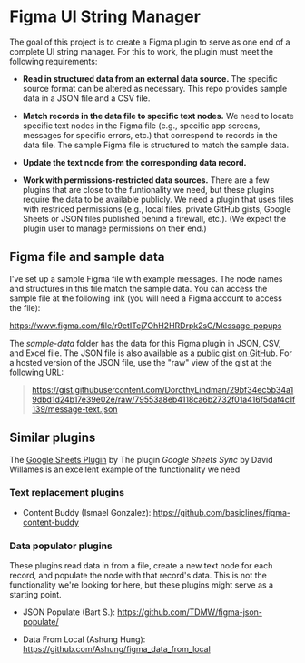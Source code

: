 # Figma UI String Manager

The goal of this project is to create a Figma plugin to serve as one end
of a complete UI string manager. For this to work, the plugin must meet
the following requirements:

* __Read in structured data from an external data source.__
    The specific source format can be altered as necessary. This repo provides
    sample data in a JSON file and a CSV file. 

* __Match records in the data file to specific text nodes.__
   We need to locate specific text nodes in the Figma file (e.g., specific
   app screens, messages for specific errors, etc.) that correspond
   to records in the data file. The sample Figma file is structured
   to match the sample data.

* __Update the text node from the corresponding data record.__

* __Work with permissions-restricted data sources.__
    There are a few plugins that are close to the funtionality we need,
    but these plugins require the data to be available publicly. We need
    a plugin that uses files with restriced permissions (e.g., local files,
    private GitHub gists, Google Sheets or JSON files published behind a
    firewall, etc.). (We expect the plugin user to manage permissions on 
    their end.)

## Figma file and sample data

I've set up a sample Figma file with example messages. The node names and 
structures in this file match the sample data. You can access the sample
file at the following link (you will need a Figma account to access the file):

https://www.figma.com/file/r9etITej7OhH2HRDrpk2sC/Message-popups

The _sample-data_ folder has the data for this Figma plugin in JSON, CSV,
and Excel file. The JSON file is also available as a [public gist on GitHub](https://gist.github.com/DorothyLindman/29bf34ec5b34a19dbd1d24b17e39e02e). For a
hosted version of the JSON file, use the "raw" view of the gist at the 
following URL: 

> <https://gist.githubusercontent.com/DorothyLindman/29bf34ec5b34a19dbd1d24b17e39e02e/raw/79553a8eb4118ca6b2732f01a416f5daf4c1f139/message-text.json>


## Similar plugins

The [Google Sheets Plugin](https://www.figma.com/c/plugin/735770583268406934/Google-Sheets-Sync) by The plugin _Google Sheets Sync_ by David Willames is an excellent
    example of the functionality we need

### Text replacement plugins

* Content Buddy (Ismael Gonzalez): <https://github.com/basiclines/figma-content-buddy>

### Data populator plugins

These plugins read data in from a file, create a new text node for each
record, and populate the node with that record's data. This is not the
functionality we're looking for here, but these plugins might serve as a
starting point.

* JSON Populate (Bart S.): <https://github.com/TDMW/figma-json-populate/>

* Data From Local (Ashung Hung): <https://github.com/Ashung/figma_data_from_local>
